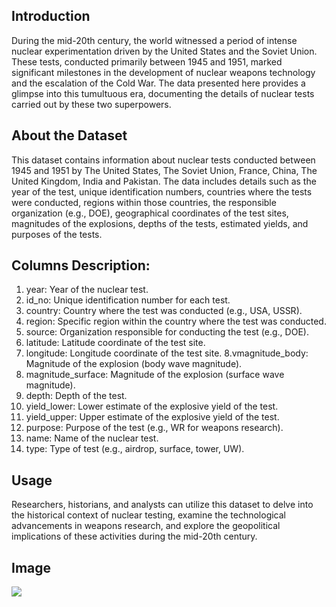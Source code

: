 ## Introduction

During the mid-20th century, the world witnessed a period of intense nuclear experimentation driven by the United States and the Soviet Union. These tests, conducted primarily between 1945 and 1951, marked significant milestones in the development of nuclear weapons technology and the escalation of the Cold War. The data presented here provides a glimpse into this tumultuous era, documenting the details of nuclear tests carried out by these two superpowers.


## About the Dataset
This dataset contains information about nuclear tests conducted between 1945 and 1951 by The United States, The Soviet Union, France, China, The United Kingdom, India and Pakistan. The data includes details such as the year of the test, unique identification numbers, countries where the tests were conducted, regions within those countries, the responsible organization (e.g., DOE), geographical coordinates of the test sites, magnitudes of the explosions, depths of the tests, estimated yields, and purposes of the tests.


## Columns Description:
1. year: Year of the nuclear test.
2. id_no: Unique identification number for each test.
3. country: Country where the test was conducted (e.g., USA, USSR).
4. region: Specific region within the country where the test was conducted.
5. source: Organization responsible for conducting the test (e.g., DOE).
6. latitude: Latitude coordinate of the test site.
7. longitude: Longitude coordinate of the test site.
8.vmagnitude_body: Magnitude of the explosion (body wave magnitude).
9. magnitude_surface: Magnitude of the explosion (surface wave magnitude).
10. depth: Depth of the test.
11. yield_lower: Lower estimate of the explosive yield of the test.
12. yield_upper: Upper estimate of the explosive yield of the test.
13. purpose: Purpose of the test (e.g., WR for weapons research).
14. name: Name of the nuclear test.
15. type: Type of test (e.g., airdrop, surface, tower, UW).


## Usage
Researchers, historians, and analysts can utilize this dataset to delve into the historical context of nuclear testing, examine the technological advancements in weapons research, and explore the geopolitical implications of these activities during the mid-20th century.


## Image
<img src="Screenshot 2024-02-14 at 12.20.36 AM.png"/>
